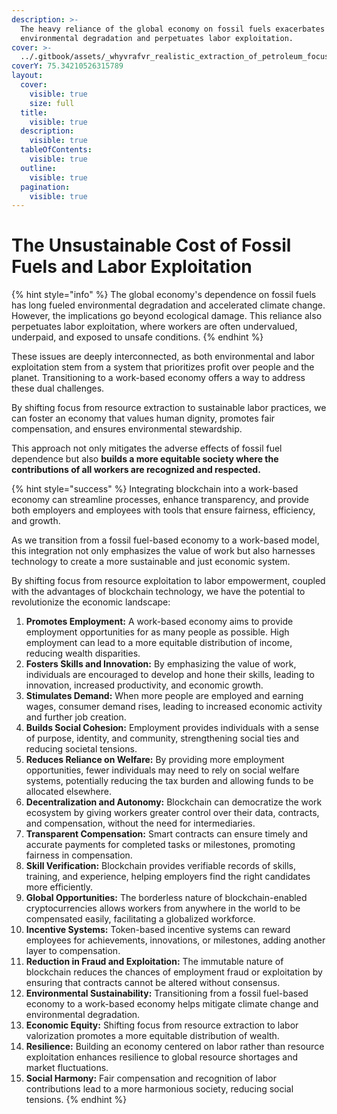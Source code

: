 ```yaml
---
description: >-
  The heavy reliance of the global economy on fossil fuels exacerbates
  environmental degradation and perpetuates labor exploitation.
cover: >-
  ../.gitbook/assets/_whyvrafvr_realistic_extraction_of_petroleum_focus_on_pumps_oil_35f32604-e4d0-4b75-a7f7-b178994e3951.png
coverY: 75.34210526315789
layout:
  cover:
    visible: true
    size: full
  title:
    visible: true
  description:
    visible: true
  tableOfContents:
    visible: true
  outline:
    visible: true
  pagination:
    visible: true
---
```


# The Unsustainable Cost of Fossil Fuels and Labor Exploitation

{% hint style="info" %}
The global economy's dependence on fossil fuels has long fueled environmental degradation and accelerated climate change. However, the implications go beyond ecological damage. This reliance also perpetuates labor exploitation, where workers are often undervalued, underpaid, and exposed to unsafe conditions.
{% endhint %}

These issues are deeply interconnected, as both environmental and labor exploitation stem from a system that prioritizes profit over people and the planet. Transitioning to a work-based economy offers a way to address these dual challenges.&#x20;

By shifting focus from resource extraction to sustainable labor practices, we can foster an economy that values human dignity, promotes fair compensation, and ensures environmental stewardship.&#x20;

This approach not only mitigates the adverse effects of fossil fuel dependence but also **builds a more equitable society where the contributions of all workers are recognized and respected.**

{% hint style="success" %}
Integrating blockchain into a work-based economy can streamline processes, enhance transparency, and provide both employers and employees with tools that ensure fairness, efficiency, and growth.&#x20;

As we transition from a fossil fuel-based economy to a work-based model, this integration not only emphasizes the value of work but also harnesses technology to create a more sustainable and just economic system.&#x20;

By shifting focus from resource exploitation to labor empowerment, coupled with the advantages of blockchain technology, we have the potential to revolutionize the economic landscape:

1. **Promotes Employment:** A work-based economy aims to provide employment opportunities for as many people as possible. High employment can lead to a more equitable distribution of income, reducing wealth disparities.
2. **Fosters Skills and Innovation:** By emphasizing the value of work, individuals are encouraged to develop and hone their skills, leading to innovation, increased productivity, and economic growth.
3. **Stimulates Demand:** When more people are employed and earning wages, consumer demand rises, leading to increased economic activity and further job creation.
4. **Builds Social Cohesion:** Employment provides individuals with a sense of purpose, identity, and community, strengthening social ties and reducing societal tensions.
5. **Reduces Reliance on Welfare:** By providing more employment opportunities, fewer individuals may need to rely on social welfare systems, potentially reducing the tax burden and allowing funds to be allocated elsewhere.
6. **Decentralization and Autonomy:** Blockchain can democratize the work ecosystem by giving workers greater control over their data, contracts, and compensation, without the need for intermediaries.
7. **Transparent Compensation:** Smart contracts can ensure timely and accurate payments for completed tasks or milestones, promoting fairness in compensation.
8. **Skill Verification:** Blockchain provides verifiable records of skills, training, and experience, helping employers find the right candidates more efficiently.
9. **Global Opportunities:** The borderless nature of blockchain-enabled cryptocurrencies allows workers from anywhere in the world to be compensated easily, facilitating a globalized workforce.
10. **Incentive Systems:** Token-based incentive systems can reward employees for achievements, innovations, or milestones, adding another layer to compensation.
11. **Reduction in Fraud and Exploitation:** The immutable nature of blockchain reduces the chances of employment fraud or exploitation by ensuring that contracts cannot be altered without consensus.
12. **Environmental Sustainability:** Transitioning from a fossil fuel-based economy to a work-based economy helps mitigate climate change and environmental degradation.
13. **Economic Equity:** Shifting focus from resource extraction to labor valorization promotes a more equitable distribution of wealth.
14. **Resilience:** Building an economy centered on labor rather than resource exploitation enhances resilience to global resource shortages and market fluctuations.
15. **Social Harmony:** Fair compensation and recognition of labor contributions lead to a more harmonious society, reducing social tensions.
{% endhint %}
